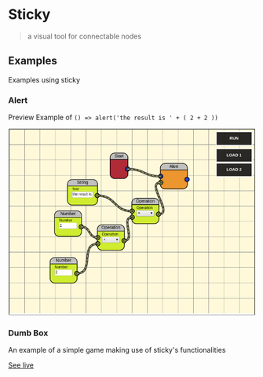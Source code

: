 # Sticky

> a visual tool for connectable nodes


## Examples
Examples using sticky


### Alert

Preview
Example of `() => alert('the result is ' + ( 2 + 2 ))`

![alert preview](/preview/alert.png "Alert preview")


### Dumb Box 
An example of a simple game making use of sticky's functionalities

[See live](http://ja0n.github.io/sticky/)
